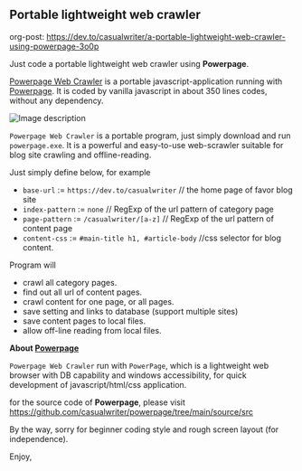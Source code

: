 ## Portable lightweight web crawler


org-post: https://dev.to/casualwriter/a-portable-lightweight-web-crawler-using-powerpage-3o0p

Just code a portable lightweight web crawler using **Powerpage**. 

[Powerpage Web Crawler](https://github.com/casualwriter/powerpage-web-crawler) is a 
portable javascript-application running with [Powerpage](https://github.com/casualwriter/powerpage). 
It is coded by vanilla javascript in about 350 lines codes, without any dependency.

![Image description](https://dev-to-uploads.s3.amazonaws.com/uploads/articles/kdc3tpb1hwoc47i6jcsq.gif)

`Powerpage Web Crawler` is a portable program, just simply download and run `powerpage.exe`. 
It is a powerful and easy-to-use web-scrawler suitable for blog site crawling and offline-reading.

Just simply define below, for example

* `base-url` := `https://dev.to/casualwriter`  // the home page of favor blog site
* `index-pattern` := `none`  // RegExp of the url pattern of category page
* `page-pattern` := `/casualwriter/[a-z]` // RegExp of the url pattern of content page
* `content-css` := `#main-title h1, #article-body`  //css selector for blog content. 

Program will
 
* crawl all category pages.
* find out all url of content pages.
* crawl content for one page, or all pages. 
* save setting and links to database (support multiple sites)
* save content pages to local files.
* allow off-line reading from local files.

**About [Powerpage](https://github.com/casualwriter/powerpage)** 

 `Powerpage Web Crawler` run with `PowerPage`, which is a lightweight web browser with DB capability and windows accessibility, for quick development of javascript/html/css application. 

for the source code of **Powerpage**, please visit https://github.com/casualwriter/powerpage/tree/main/source/src


By the way, sorry for beginner coding style and rough screen layout (for independence). 


Enjoy,








